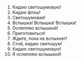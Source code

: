 1. Кидаю светошумовую!
2. Кидаю флэш!
3. Светошумовая!
4. Вспышка! Вспышка! Вспышка!
5. Ослепляю вспышкой!
6. Приготовиться!
7. Ждите, пока не вспыхнет!
8. Стой, кидаю светошум!
9. Кидаю светошумовую!
10. Я ослепляю вспышкой!